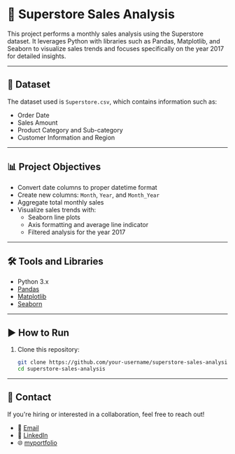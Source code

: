 # 🛒 Superstore Sales Analysis

This project performs a monthly sales analysis using the Superstore dataset. It leverages Python with libraries such as Pandas, Matplotlib, and Seaborn to visualize sales trends and focuses specifically on the year 2017 for detailed insights.

---

## 📂 Dataset

The dataset used is `Superstore.csv`, which contains information such as:
- Order Date
- Sales Amount
- Product Category and Sub-category
- Customer Information and Region

---

## 📊 Project Objectives

- Convert date columns to proper datetime format
- Create new columns: `Month`, `Year`, and `Month_Year`
- Aggregate total monthly sales
- Visualize sales trends with:
  - Seaborn line plots
  - Axis formatting and average line indicator
  - Filtered analysis for the year 2017

---

## 🛠️ Tools and Libraries

- Python 3.x
- [Pandas](https://pandas.pydata.org/)
- [Matplotlib](https://matplotlib.org/)
- [Seaborn](https://seaborn.pydata.org/)

---

## ▶️ How to Run

1. Clone this repository:
   ```bash
   git clone https://github.com/your-username/superstore-sales-analysis.git
   cd superstore-sales-analysis

---

## 💬 Contact

If you're hiring or interested in a collaboration, feel free to reach out!

- 📧 [Email](mailto:thodsaphol.cha@gmail.com)
- 💼 [LinkedIn](https://www.linkedin.com/in/thodsaphon-chamnansuek-318642355)   
- 🌐 [myportfolio](https://github.com/ThodsaphonChamnansuek/my_portfolio.git)

